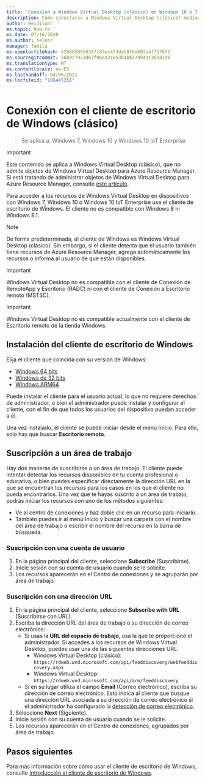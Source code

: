 ```yaml
---
title: 'Conexión a Windows Virtual Desktop (clásico) en Windows 10 o 7: Azure'
description: Cómo conectarse a Windows Virtual Desktop (clásico) mediante el cliente de escritorio de Windows.
author: Heidilohr
ms.topic: how-to
ms.date: 07/16/2020
ms.author: helohr
manager: femila
ms.openlocfilehash: 62686589b03f7187ec473dab8fba602eaf7176f2
ms.sourcegitcommit: 56b0c7923d67f96da21653b4bb37d943c36a81d6
ms.translationtype: HT
ms.contentlocale: es-ES
ms.lasthandoff: 04/06/2021
ms.locfileid: "106445251"
---
```

# <a name="connect-with-the-windows-desktop-classic-client"></a>Conexión con el cliente de escritorio de Windows (clásico)

> Se aplica a: Windows 7, Windows 10 y Windows 10 IoT Enterprise

>[!IMPORTANT]
>Este contenido se aplica a Windows Virtual Desktop (clásico), que no admite objetos de Windows Virtual Desktop para Azure Resource Manager. Si está tratando de administrar objetos de Windows Virtual Desktop para Azure Resource Manager, consulte [este artículo](../connect-windows-7-10.md).

Para acceder a los recursos de Windows Virtual Desktop en dispositivos con Windows 7, Windows 10 o Windows 10 IoT Enterprise use el cliente de escritorio de Windows. El cliente no es compatible con Windows 8 ni Windows 8.1.

>[!NOTE]
>De forma predeterminada, el cliente de Windows es Windows Virtual Desktop (clásico). Sin embargo, si el cliente detecta que el usuario también tiene recursos de Azure Resource Manager, agrega automáticamente los recursos o informa al usuario de que están disponibles.

> [!IMPORTANT]
> Windows Virtual Desktop no es compatible con el cliente de Conexión de RemoteApp y Escritorio (RADC) ni con el cliente de Conexión a Escritorio remoto (MSTSC).

> [!IMPORTANT]
> Windows Virtual Desktop no es compatible actualmente con el cliente de Escritorio remoto de la tienda Windows.

## <a name="install-the-windows-desktop-client"></a>Instalación del cliente de escritorio de Windows

Elija el cliente que coincida con su versión de Windows:

- [Windows 64 bits](https://go.microsoft.com/fwlink/?linkid=2068602)
- [Windows de 32 bits](https://go.microsoft.com/fwlink/?linkid=2098960)
- [Windows ARM64](https://go.microsoft.com/fwlink/?linkid=2098961)

Puede instalar el cliente para el usuario actual, lo que no requiere derechos de administrador, o bien el administrador puede instalar y configurar el cliente, con el fin de que todos los usuarios del dispositivo puedan acceder a él.

Una vez instalado, el cliente se puede iniciar desde el menú Inicio. Para ello, solo hay que buscar **Escritorio remoto**.

## <a name="subscribe-to-a-workspace"></a>Suscripción a un área de trabajo

Hay dos maneras de suscribirse a un área de trabajo. El cliente puede intentar detectar los recursos disponibles en tu cuenta profesional o educativa, o bien puedes especificar directamente la dirección URL en la que se encuentran los recursos para los casos en los que el cliente no pueda encontrarlos. Una vez que te hayas suscrito a un área de trabajo, podrás iniciar los recursos con uno de los métodos siguientes:

- Ve al centro de conexiones y haz doble clic en un recurso para iniciarlo.
- También puedes ir al menú Inicio y buscar una carpeta con el nombre del área de trabajo o escribir el nombre del recurso en la barra de búsqueda.

### <a name="subscribe-with-a-user-account"></a>Suscripción con una cuenta de usuario

1. En la página principal del cliente, seleccione **Subscribe** (Suscribirse).
2. Inicie sesión con su cuenta de usuario cuando se le solicite.
3. Los recursos aparecerán en el Centro de conexiones y se agruparán por área de trabajo.

### <a name="subscribe-with-a-url"></a>Suscripción con una dirección URL

1. En la página principal del cliente, seleccione **Subscribe with URL** (Suscribirse con URL).
2. Escriba la dirección URL del área de trabajo o su dirección de correo electrónico:
   - Si usas la **URL del espacio de trabajo**, usa la que te proporcionó el administrador. Si accedes a los recursos de Windows Virtual Desktop, puedes usar una de las siguientes direcciones URL:
     - Windows Virtual Desktop (clásico): `https://rdweb.wvd.microsoft.com/api/feeddiscovery/webfeeddiscovery.aspx`
     - Windows Virtual Desktop: `https://rdweb.wvd.microsoft.com/api/arm/feeddiscovery`
   - Si en su lugar utiliza el campo **Email** (Correo electrónico), escriba su dirección de correo electrónico. Esto indica al cliente que busque una dirección URL asociada a su dirección de correo electrónico si el administrador ha configurado la [detección de correo electrónico](/windows-server/remote/remote-desktop-services/rds-email-discovery).
3. Seleccione **Next** (Siguiente).
4. Inicie sesión con su cuenta de usuario cuando se le solicite.
5. Los recursos aparecerán en el Centro de conexiones, agrupados por área de trabajo.

## <a name="next-steps"></a>Pasos siguientes

Para más información sobre cómo usar el cliente de escritorio de Windows, consulte [Introducción al cliente de escritorio de Windows](/windows-server/remote/remote-desktop-services/clients/windowsdesktop/).
